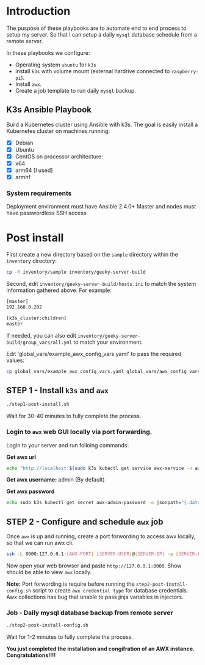 # Introduction
The puspose of these playbooks are to automate end to end process to setup my server. So that I can setup a daily `mysql` database schedule from a remote server.

In these playbooks we configure:
- Operating system `ubuntu` for `k3s`
- install `k3s` with volume mount (external hardrive connected to `raspberry-pi`).
- Install `awx`.
- Create a job template to run daily `mysql` backup.


## K3s Ansible Playbook
Build a Kubernetes cluster using Ansible with k3s. The goal is easily install a Kubernetes cluster on machines running:
- [X] Debian
- [X] Ubuntu
- [X] CentOS
on processor architecture:
- [X] x64
- [X] arm64 [I used]
- [X] armhf

### System requirements
Deployment environment must have Ansible 2.4.0+
Master and nodes must have passwordless SSH access

# Post install
First create a new directory based on the `sample` directory within the `inventory` directory:

```bash
cp -R inventory/sample inventory/geeky-server-build
```
Second, edit `inventory/geeky-server-build/hosts.ini` to match the system information gathered above. For example:

```bash
[master]
192.168.0.202

[k3s_cluster:children]
master
```
If needed, you can also edit `inventory/geeky-server-build/group_vars/all.yml` to match your environment.

Edit 'global_vars/example_awx_config_vars.yaml' to pass the required values:
```bash
cp global_vars/example_awx_config_vars.yaml global_vars/awx_config_vars.yaml
```

## STEP 1 - Install `k3s` and `awx`
```bash
./step1-post-install.sh
```
Wait for 30-40 minutes to fully complete the process.

### Login to `awx` web GUI locally via port forwarding.
Login to your server and run folloing commands:

**Get awx url**
```bash
echo "http://localhost:$(sudo k3s kubectl get service awx-service -n awx -o yaml | grep nodePort | awk '{print $2}' )"
```
**Get awx username:**
 admin (By default)

**Get awx password**
```bash
echo sudo k3s kubectl get secret awx-admin-password -o jsonpath="{.data.password}" -n awx | base64 --decode
```

## STEP 2 - Configure and schedule `awx` job
Once `awx` is up and running, create a port forwording to access awx locally, so that we can run awx cli.

```bash
ssh -L 8000:127.0.0.1:[AWX-PORT] [SERVER-USER]@[SERVER-IP] -p [SERVER-PORT]
```
Now open your web browser and paste `http://127.0.0.1:8000`. Show should be able to view `awx` locally.

**Note:** Port forwording is require before running the `step2-post-install-config.sh` script to create `awx credential type` for database credentials. Awx collections has bug that unable to pass jinja variables in injectors.

### Job - Daily mysql database backup from remote server
```bash
./step2-post-install-config.sh
```
Wait for 1-2 minutes to fully complete the process.


**You just completed the installation and congifration of an AWX instance. Congratulations!!!!**
